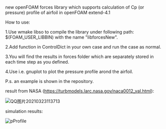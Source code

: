 new openFOAM forces library which supports calculation of Cp (or pressure) profile of airfoil in openFOAM extend-4.1

How to use:

1.Use wmake libso to compile the library under following path: $(FOAM_USER_LIBBIN) with the name "libforcesNew".

2.Add function in ControlDict in your own case and run the case as normal.

3.You will find the results in forces folder which are separately stored in each time step as you defined.

4.Use i.e. gnuplot to plot the pressure profile arond the airfoil.

P.s. an example is shown in the repository.

result from NASA (https://turbmodels.larc.nasa.gov/naca0012_val.html):

![QQ图片20210323113713](https://user-images.githubusercontent.com/34691304/112101288-5a128e00-8be1-11eb-83cd-7ae72894ef1b.png)


simulation results:

![pProfile](https://user-images.githubusercontent.com/34691304/112101438-9b0aa280-8be1-11eb-94b5-01441ee602ee.png)

